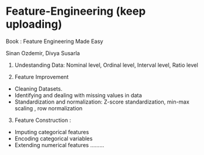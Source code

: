 # Feature-Engineering (keep uploading)
Book : Feature Engineering Made Easy

Sinan Ozdemir, Divya Susarla

1. Undestanding Data:
Nominal level, Ordinal level, Interval level, Ratio level

2. Feature Improvement
*  Cleaning Datasets.
*  Identifying and dealing with missing values in data
*  Standardization and normalization: Z-score standardization, min-max scaling , row normalization

3. Feature Construction :  
* Imputing categorical features
* Encoding categorical variables
* Extending numerical features
.........


